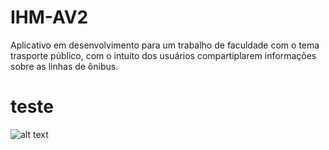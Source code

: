 # IHM-AV2
Aplicativo em desenvolvimento para um trabalho de faculdade com o tema trasporte público, com o intuíto dos usuários compartiplarem informações sobre as linhas de ônibus.

# teste
![alt text](https://docs.google.com/document/d/1C-S3UDXyN3yqgRfokR51oHB2L_VUG22AOB4Z_LkWTqI/edit?usp=sharing)
